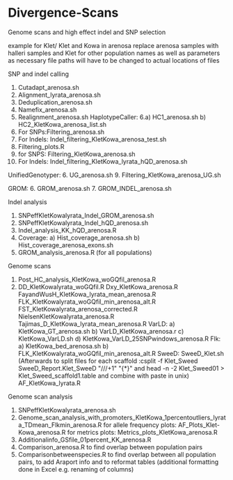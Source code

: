 # Divergence-Scans
Genome scans and high effect indel and SNP selection

example for Klet/ Klet and Kowa in arenosa
replace arenosa samples with halleri samples and Klet for other population names as well as parameters as necessary
file paths will have to be changed to actual locations of files

SNP and indel calling
1. Cutadapt_arenosa.sh
2. Alignment_lyrata_arenosa.sh
3. Deduplication_arenosa.sh
4. Namefix_arenosa.sh
5. Realignment_arenosa.sh
HaplotypeCaller: 
6.a) HC1_arenosa.sh b) HC2_KletKowa_arenosa_list.sh
7. For SNPs:Filtering_arenosa.sh
8. For Indels: Indel_filtering_KletKowa_arenosa_test.sh
8. Filtering_plots.R
9. for SNPS: Filtering_KletKowa_arenosa.sh
9. For Indels: Indel_filtering_KletKowa_lyrata_hQD_arenosa.sh

UnifiedGenotyper:
6. UG_arenosa.sh
9. Filtering_KletKowa_arenosa_UG.sh

GROM:
6. GROM_arenosa.sh
7. GROM_INDEL_arenosa.sh

Indel analysis
1. SNPeffKletKowalyrata_Indel_GROM_arenosa.sh
2. SNPeffKletKowalyrata_Indel_hQD_arenosa.sh
3. Indel_analysis_KK_hQD_arenosa.R
4. Coverage: a) Hist_coverage_arenosa.sh b) Hist_coverage_arenosa_exons.sh
5. GROM_analysis_arenosa.R (for all populations)

Genome scans
1. Post_HC_analysis_KletKowa_woGQfil_arenosa.R
2.  DD_KletKowalyrata_woGQfil.R
	Dxy_KletKowa_arenosa.R
	FayandWusH_KletKowa_lyrata_mean_arenosa.R
	FLK_KletKowalyrata_woGQfil_min_arenosa_alt.R
	FST_KletKowalyrata_arenosa_corrected.R
	NielsenKletKowalyrata_arenosa.R
	Tajimas_D_KletKowa_lyrata_mean_arenosa.R
	VarLD: a) KletKowa_GT_arenosa.sh b) VarLD_KletKowa_arenosa.r c) KletKowa_VarLD.sh d) KletKowa_VarLD_25SNPwindows_arenosa.R
	Flk: a) KletKowa_bed_arenosa.sh b) FLK_KletKowalyrata_woGQfil_min_arenosa_alt.R
	SweeD: SweeD_Klet.sh (Afterwards to split files for each scaffold :csplit -f Klet_Sweed SweeD_Report.Klet_SweeD "///+1" "{*}" and head -n -2 Klet_Sweed01 > Klet_Sweed_scaffold1.table and combine with paste in unix)
	AF_KletKowa_lyrata.R

Genome scan analysis
1. SNPeffKletKowalyrata_arenosa.sh
2. Genome_scan_analysis_with_promoters_KletKowa_1percentoutliers_lyrata_TDmean_Flkmin_arenosa.R
	for allele frequency plots: AF_Plots_Klet-Kowa_arenosa.R
	for metrics plots: Metrics_plots_KletKowa_arenosa.R
3. Additionalinfo_GSfile_01percent_KK_arenosa.R
4. Comparison_arenosa.R to find overlap between population pairs
5. Comparisonbetweenspecies.R to find overlap between all population pairs, to add Araport info and to reformat tables (additional formatting done in Excel e.g. renaming of columns)

